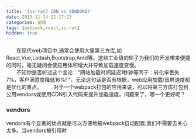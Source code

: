 ```yaml
---
title: '[sz-rat] CDN vs VENDORS?'
date: 2019-11-14 22:17:23
categories: 前端
tags: [webpack,react,sz-rat]
hidden: true
---
```

&ensp;&ensp;&ensp;&ensp;在现代web项目中,通常会使用大量第三方库,如React,Vue,Lodash,Bootstrap,Antd等。这些工业级的轮子为我们的开发带来便捷的同时，毫无疑问会使应用体积增大并导致加载速度变慢。   
&ensp;&ensp;&ensp;&ensp;不知你是否听过这个言论：”网站加载时间延迟1秒钟等同于：转化率丢失7%，客户满意度降低16%! “，无论这句话是否有根据，web应用加载/首屏速度都是优化的重点。
&ensp;&ensp;&ensp;&ensp;对于一个webpack打包的应用来说，可以将第三方库打包到公用vendors或使用CDN引入代码来提升加载速度。问题来了，哪一个更好呢？
<!-- more -->
### vendors
vendors有个显著的优点就是可以方便地被webpack自动配置,我们不需要去关心太多。当vendors被引用时


